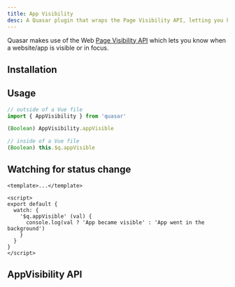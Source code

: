 ```yaml
---
title: App Visibility
desc: A Quasar plugin that wraps the Page Visibility API, letting you know when your app is visible or in focus.
---
```

Quasar makes use of the Web [Page Visibility API](https://developer.mozilla.org/en-US/docs/Web/API/Page_Visibility_API) which lets you know when a website/app is visible or in focus.

## Installation
<doc-installation plugins="AppVisibility" scrollable />

## Usage
``` js
// outside of a Vue file
import { AppVisibility } from 'quasar'

(Boolean) AppVisibility.appVisible

// inside of a Vue file
(Boolean) this.$q.appVisible
```

<doc-example title="AppVisibility" file="AppVisibility/Basic" />

## Watching for status change

``` vue
<template>...</template>

<script>
export default {
  watch: {
    '$q.appVisible' (val) {
      console.log(val ? 'App became visible' : 'App went in the background')
    }
  }
}
</script>
```

## AppVisibility API
<doc-api file="AppVisibility" />
